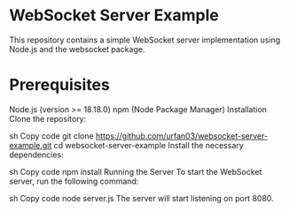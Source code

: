 # WebSocket Server Example
This repository contains a simple WebSocket server implementation using Node.js and the websocket package.

# Prerequisites
Node.js (version >= 18.18.0)
npm (Node Package Manager)
Installation
Clone the repository:

sh
Copy code
git clone https://github.com/urfan03/websocket-server-example.git
cd websocket-server-example
Install the necessary dependencies:

sh
Copy code
npm install
Running the Server
To start the WebSocket server, run the following command:

sh
Copy code
node server.js
The server will start listening on port 8080.

